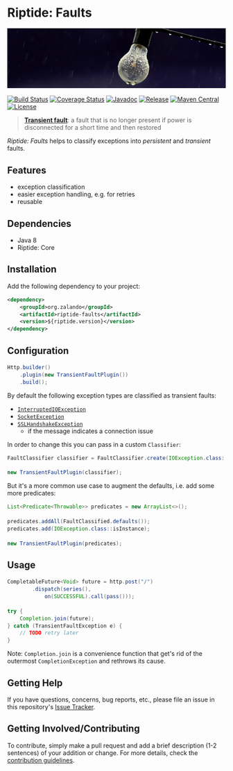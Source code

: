 # Riptide: Faults

[![Light bulb](../docs/bulb.jpg)](https://pixabay.com/en/electric-light-bulb-wire-rain-2616487/)

[![Build Status](https://img.shields.io/travis/zalando/riptide.svg)](https://travis-ci.org/zalando/riptide)
[![Coverage Status](https://img.shields.io/coveralls/zalando/riptide.svg)](https://coveralls.io/r/zalando/riptide)
[![Javadoc](https://www.javadoc.io/badge/org.zalando/riptide-faults.svg)](http://www.javadoc.io/doc/org.zalando/riptide-faults)
[![Release](https://img.shields.io/github/release/zalando/riptide.svg)](https://github.com/zalando/riptide/releases)
[![Maven Central](https://img.shields.io/maven-central/v/org.zalando/riptide-faults.svg)](https://maven-badges.herokuapp.com/maven-central/org.zalando/riptide-faults)
[![License](https://img.shields.io/badge/license-MIT-blue.svg)](https://raw.githubusercontent.com/zalando/riptide/master/LICENSE)

> **[Transient fault](https://en.wikipedia.org/wiki/Fault_(power_engineering)#Transient_fault)**: a fault that is no longer present if power is disconnected for a short time and then restored

*Riptide: Faults* helps to classify exceptions into *persistent* and *transient* faults.

## Features

- exception classification
- easier exception handling, e.g. for retries
- reusable

## Dependencies

- Java 8
- Riptide: Core

## Installation

Add the following dependency to your project:

```xml
<dependency>
    <groupId>org.zalando</groupId>
    <artifactId>riptide-faults</artifactId>
    <version>${riptide.version}</version>
</dependency>
```

## Configuration

```java
Http.builder()
    .plugin(new TransientFaultPlugin())
    .build();
```

By default the following exception types are classified as transient faults:

- [`InterruptedIOException`](https://docs.oracle.com/javase/8/docs/api/java/io/InterruptedIOException.html)
- [`SocketException`](https://docs.oracle.com/javase/8/docs/api/java/net/SocketException.html)
- [`SSLHandshakeException`](https://docs.oracle.com/javase/8/docs/api/javax/net/ssl/SSLHandshakeException.html)
  - if the message indicates a connection issue

In order to change this you can pass in a custom `Classifier`:

```java
FaultClassifier classifier = FaultClassifier.create(IOException.class::isInstance);

new TransientFaultPlugin(classifier);
```

But it's a more common use case to augment the defaults, i.e. add some more predicates:

```java
List<Predicate<Throwable>> predicates = new ArrayList<>();

predicates.addAll(FaultClassified.defaults());
predicates.add(IOException.class::isInstance);

new TransientFaultPlugin(predicates);
```

## Usage

```java
CompletableFuture<Void> future = http.post("/")
        .dispatch(series(),
            on(SUCCESSFUL).call(pass()));
    
try {
    Completion.join(future);
} catch (TransientFaultException e) {
    // TODO retry later
}
```

Note: `Completion.join` is a convenience function that get's rid of the outermost `CompletionException` and rethrows
its cause.

## Getting Help

If you have questions, concerns, bug reports, etc., please file an issue in this repository's [Issue Tracker](../../../../issues).

## Getting Involved/Contributing

To contribute, simply make a pull request and add a brief description (1-2 sentences) of your addition or change. For
more details, check the [contribution guidelines](../CONTRIBUTING.md).
